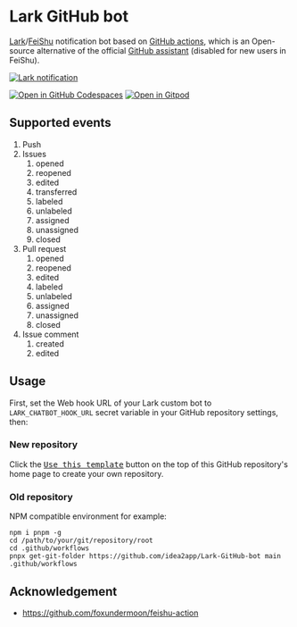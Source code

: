 # Lark GitHub bot

[Lark][1]/[FeiShu][2] notification bot based on [GitHub actions][3], which is an Open-source alternative of the official [GitHub assistant][4] (disabled for new users in FeiShu).

[![Lark notification](https://github.com/idea2app/Lark-GitHub-bot/actions/workflows/Lark.yml/badge.svg)][5]

[![Open in GitHub Codespaces](https://github.com/codespaces/badge.svg)][6]
[![Open in Gitpod](https://gitpod.io/button/open-in-gitpod.svg)][7]

## Supported events

1. Push
2. Issues
   1. opened
   2. reopened
   3. edited
   4. transferred
   5. labeled
   6. unlabeled
   7. assigned
   8. unassigned
   9. closed
3. Pull request
   1. opened
   2. reopened
   3. edited
   4. labeled
   5. unlabeled
   6. assigned
   7. unassigned
   8. closed
4. Issue comment
   1. created
   2. edited

## Usage

First, set the Web hook URL of your Lark custom bot to `LARK_CHATBOT_HOOK_URL` secret variable in your GitHub repository settings, then:

### New repository

Click the [<kbd>Use this template</kbd>][8] button on the top of this GitHub repository's home page to create your own repository.

### Old repository

NPM compatible environment for example:

```shell
npm i pnpm -g
cd /path/to/your/git/repository/root
cd .github/workflows
pnpx get-git-folder https://github.com/idea2app/Lark-GitHub-bot main .github/workflows
```

## Acknowledgement

- https://github.com/foxundermoon/feishu-action

[1]: https://www.larksuite.com/
[2]: https://www.feishu.cn/
[3]: https://github.com/features/actions
[4]: https://app.larksuite.com/app/cli_9c4b6daaa4bad106
[5]: https://github.com/idea2app/Lark-GitHub-bot/actions/workflows/Lark.yml
[6]: https://codespaces.new/idea2app/Lark-GitHub-bot
[7]: https://gitpod.io/?autostart=true#https://github.com/idea2app/Lark-GitHub-bot
[8]: https://github.com/new?template_name=Lark-GitHub-bot&template_owner=idea2app
